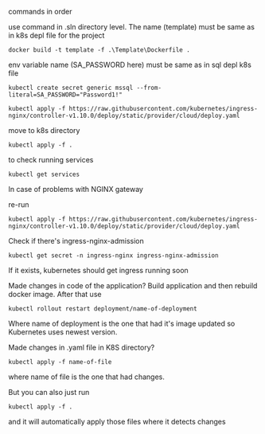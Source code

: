 commands in order


 use command in .sln directory level. The name (template) must be same as in k8s depl file for the project
```
docker build -t template -f .\Template\Dockerfile .        
```

env variable name (SA_PASSWORD here) must be same as in sql depl k8s file
```
kubectl create secret generic mssql --from-literal=SA_PASSWORD="Password1!"    
```

```
kubectl apply -f https://raw.githubusercontent.com/kubernetes/ingress-nginx/controller-v1.10.0/deploy/static/provider/cloud/deploy.yaml
```

move to k8s directory
```
kubectl apply -f .
```

 to check running services
```
kubectl get services 
```

In case of problems with NGINX gateway

re-run
```
kubectl apply -f https://raw.githubusercontent.com/kubernetes/ingress-nginx/controller-v1.10.0/deploy/static/provider/cloud/deploy.yaml
```

Check if there's ingress-nginx-admission
```
kubectl get secret -n ingress-nginx ingress-nginx-admission
```

If it exists, kubernetes should get ingress running soon



Made changes in code of the application?
Build application and then rebuild docker image. After that use
```
kubectl rollout restart deployment/name-of-deployment
```
Where name of deployment is the one that had it's image updated so Kubernetes uses newest version.

Made changes in .yaml file in K8S directory?
```
kubectl apply -f name-of-file
```
where name of file is the one that had changes. 

But you can also just run 
```
kubectl apply -f .
```
and it will automatically apply those files where it detects changes
